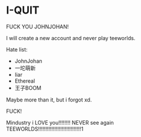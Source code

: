 # I-QUIT
FUCK YOU JOHNJOHAN!


I will create a new account and never play teeworlds.

Hate list:
- JohnJohan
- 一坨萌新
- liar
- Ethereal
- 王子BOOM

Maybe more than it, but i forgot xd.

FUCK!



Mindustry i LOVE you!!!!!!!!
NEVER see again TEEWORLDS!!!!!!!!!!!!!!!!!!!!!!!!!!!!!1
